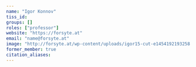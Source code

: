 ```yaml
---
name: "Igor Konnov"
tiss_id: 
groups: []
roles: ["professor"]
website: "https://forsyte.at"
email: "name@forsyte.at"
image: "http://forsyte.at/wp-content/uploads/igor15-cut-e1454192193258.png"
former_member: true
citation_aliases:
---
```


<!--
Your custom content goes here.
-->